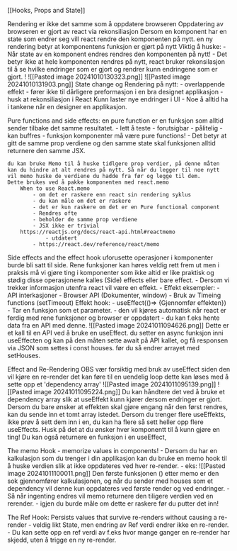 [[Hooks, Props and State]]

Rendering er ikke det samme som å oppdatere browseren
Oppdatering av browseren er gjort av react via rekonsiliasjon
	Dersom en komponent har en state som endrer seg vill react rendre den komponenten på nytt.
		en ny rendering betyr at komponentens funksjon er gjørt på nytt
	Viktig å huske:
		- Når state av en komponent endres rendres den komponenten på nytt!
		- Det betyr ikke at hele komponenten rendres på nytt, react bruker rekonsilasjon til å se hvilke endringer som er gjort og rendrer kunn endringene som er gjort. !
		![[Pasted image 20241010130323.png]]
		![[Pasted image 20241010131903.png]]
	State change og  Rendering på nytt:
		- overlappende effekt
		- fører ikke til dårligere preformasjon i en bra designet applikasjon
		- husk at rekonsiliasjon i React Kunn laster nye endringer i UI
		- Noe å alltid ha i tankene når en designer en applikasjon.

Pure functions and side effects:
	en pure function er en funksjon som alltid sender tilbake det samme resultatet.
			- lett å teste
			- forutsigbar
			- pålitelig
			- kan buffres
			- funksjon komponenter må være pure functions!
				- Det betyr at gitt de samme prop verdiene og den samme state skal funksjonen alltid returnere den samme JSX.

	du kan bruke Memo til å huske tidlgere prop verdier, på denne måten kan du hindre at alt rendres på nytt. Så når du legger til noe nytt vil memo huske de verdiene du hadde fra før og legge til dem. 
	Dette brukes ved å pakke komponenten med react.memo
		When to use React.memo
			- om det er raskere enn react sin rendering syklus
			- du kan måle om det er raskere
			- det er kun raskere om det er en Pure functional component
			- Rendres ofte
			- beholder de samme prop verdiene
			- JSX ikke er trivial
		https://reactjs.org/docs/react-api.html#reactmemo
				- utdatert
			- https://react.dev/reference/react/memo


Side effects and the effect hook
	uforusette operasjoner i komponenter burde bli satt til side. 
	Rene funksjoner kan høres veldig rett frem ut men i praksis må vi gjøre ting i komponenter som ikke altid er like praktisk og stødig
	disse operasjonene kalles (Side) effects eller bare effect.
		- Dersom vi trekker informasjon utenfra react vil være en effekt.
	- Effekt eksempler:
		- API interkasjoner
		- Browser API (Dokumenter, window)
		- Bruk av Timeing functions (setTimeout)
	Effekt hook:
		- useEffect(()=> {Gjennomfør effekten})
		- Tar en funksjon som et parameter.
			- den vil kjøres automatisk når react er ferdig med rene funksjoner og browser er oppdatert
		- du kan f.eks hente data fra en API med denne.
		![[Pasted image 20241011094626.png]]
		Dette er et kall til en API ved å bruke en useEffect. du setter en async funksjon inni useEffecten og kan på den måten sette await på API kallet, og få responsen via JSON som settes i const houses. før du så endrer arrayet med setHouses. 
	

Effect and Re-Rendering
	OBS vær forsiktig med bruk av useEffect siden den vil kjøre en re-render det kan føre til en uendelig loop dette kan løses med å sette opp et 'dependency array'
	![[Pasted image 20241011095139.png]]
	![[Pasted image 20241011095224.png]]
	Du kan håndtere det ved å bruke et dependency array slik at useEffekt kunn kjører dersom endringer er gjort. 
	Dersom du bare ønsker at effekten skal gjøre engang når den først rendres, kan du sende inn et tomt array istedet.
	Dersom du trenger flere useEffekts, ikke prøv å sett dem inn i en, du kan ha flere så sett heller opp flere useEffects. Husk på det at du ønsker hver komponentt til å kunn gjøre en ting!
	Du kan også returnere en funksjon i en useEffect, 

The memo Hook
	- memorize values in components!
	- Dersom du har en kalkulasjon som du trenger i din applikasjon kan du bruke en memo hook til å huske verdien slik at ikke oppdateres ved hver re-render.
	- eks:
	![[Pasted image 20241011100011.png]]
	Den første funksjonen () etter memo er den sok gjennomfører kalkulasjonen, og når du sender med houses som et dependency vil denne kun oppdateres ved første render og ved endringer. 
		- Så når ingenting endres vil memo returnere den tiligere verdien ved en rerender. 
		- igjen du burde måle om dette er raskere før du putter det inn!

The Ref Hook:
	Persists values that survive re-renders without causing a re-render
	- veldig likt State, men endring av Ref verdi endrer ikke en re-render.
	- Du kan sette opp en ref verdi av f.eks hvor mange ganger en re-render har skjedd, uten å trigge en ny re-render. 
